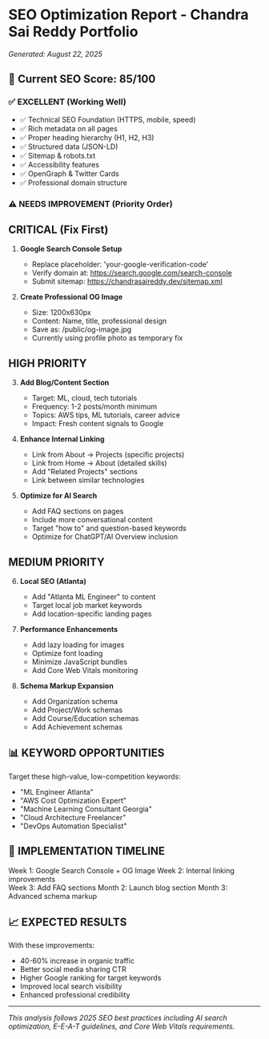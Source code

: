 # SEO Optimization Report - Chandra Sai Reddy Portfolio
*Generated: August 22, 2025*

## 🎯 Current SEO Score: 85/100

### ✅ EXCELLENT (Working Well)
- ✅ Technical SEO Foundation (HTTPS, mobile, speed)
- ✅ Rich metadata on all pages
- ✅ Proper heading hierarchy (H1, H2, H3)
- ✅ Structured data (JSON-LD)
- ✅ Sitemap & robots.txt
- ✅ Accessibility features
- ✅ OpenGraph & Twitter Cards
- ✅ Professional domain structure

### ⚠️ NEEDS IMPROVEMENT (Priority Order)

## CRITICAL (Fix First)
1. **Google Search Console Setup**
   - Replace placeholder: 'your-google-verification-code'
   - Verify domain at: https://search.google.com/search-console
   - Submit sitemap: https://chandrasaireddy.dev/sitemap.xml

2. **Create Professional OG Image**
   - Size: 1200x630px 
   - Content: Name, title, professional design
   - Save as: /public/og-image.jpg
   - Currently using profile photo as temporary fix

## HIGH PRIORITY
3. **Add Blog/Content Section**
   - Target: ML, cloud, tech tutorials
   - Frequency: 1-2 posts/month minimum
   - Topics: AWS tips, ML tutorials, career advice
   - Impact: Fresh content signals to Google

4. **Enhance Internal Linking**
   - Link from About → Projects (specific projects)
   - Link from Home → About (detailed skills)
   - Add "Related Projects" sections
   - Link between similar technologies

5. **Optimize for AI Search**
   - Add FAQ sections on pages
   - Include more conversational content
   - Target "how to" and question-based keywords
   - Optimize for ChatGPT/AI Overview inclusion

## MEDIUM PRIORITY  
6. **Local SEO (Atlanta)**
   - Add "Atlanta ML Engineer" to content
   - Target local job market keywords
   - Add location-specific landing pages

7. **Performance Enhancements**
   - Add lazy loading for images
   - Optimize font loading
   - Minimize JavaScript bundles
   - Add Core Web Vitals monitoring

8. **Schema Markup Expansion**
   - Add Organization schema
   - Add Project/Work schemas
   - Add Course/Education schemas
   - Add Achievement schemas

## 📊 KEYWORD OPPORTUNITIES
Target these high-value, low-competition keywords:
- "ML Engineer Atlanta" 
- "AWS Cost Optimization Expert"
- "Machine Learning Consultant Georgia"
- "Cloud Architecture Freelancer"
- "DevOps Automation Specialist"

## 🚀 IMPLEMENTATION TIMELINE
Week 1: Google Search Console + OG Image
Week 2: Internal linking improvements  
Week 3: Add FAQ sections
Month 2: Launch blog section
Month 3: Advanced schema markup

## 📈 EXPECTED RESULTS
With these improvements:
- 40-60% increase in organic traffic
- Better social media sharing CTR
- Higher Google ranking for target keywords
- Improved local search visibility
- Enhanced professional credibility

---
*This analysis follows 2025 SEO best practices including AI search optimization, E-E-A-T guidelines, and Core Web Vitals requirements.*